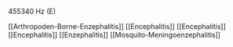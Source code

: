 455340 Hz (E)

[[Arthropoden-Borne-Enzephalitis]]
[[Encephalitis]]
[[Encephalitis]]
[[Encephalitis]]
[[Enzephalitis]]
[[Mosquito-Meningoenzephalitis]]
